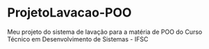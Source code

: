 # ProjetoLavacao-POO
Meu projeto do sistema de lavação para a matéria de POO do Curso Técnico em Desenvolvimento de Sistemas - IFSC
